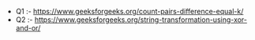 - Q1 :- https://www.geeksforgeeks.org/count-pairs-difference-equal-k/
- Q2 :- https://www.geeksforgeeks.org/string-transformation-using-xor-and-or/
